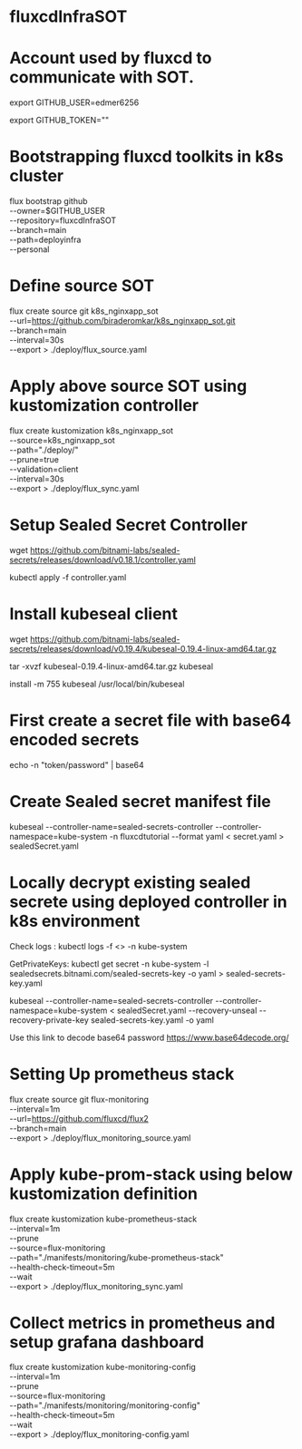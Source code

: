 # fluxcdInfraSOT

# Account used by fluxcd to communicate with SOT.
export GITHUB_USER=edmer6256

export GITHUB_TOKEN=""

# Bootstrapping fluxcd toolkits in k8s cluster

flux bootstrap github \
 --owner=$GITHUB_USER \
 --repository=fluxcdInfraSOT \
 --branch=main \
 --path=deployinfra \
 --personal

# Define source SOT
flux create source git k8s_nginxapp_sot \
 --url=https://github.com/biraderomkar/k8s_nginxapp_sot.git \
 --branch=main \
 --interval=30s \
 --export > ./deploy/flux_source.yaml

# Apply above source SOT using kustomization controller
 flux create kustomization k8s_nginxapp_sot \
 --source=k8s_nginxapp_sot  \
 --path="./deploy/" \
 --prune=true \
 --validation=client \
 --interval=30s  \
 --export > ./deploy/flux_sync.yaml

 # Setup Sealed Secret Controller
 wget https://github.com/bitnami-labs/sealed-secrets/releases/download/v0.18.1/controller.yaml

 kubectl apply -f controller.yaml

 # Install kubeseal client 
 wget https://github.com/bitnami-labs/sealed-secrets/releases/download/v0.19.4/kubeseal-0.19.4-linux-amd64.tar.gz

 tar -xvzf kubeseal-0.19.4-linux-amd64.tar.gz kubeseal

 install -m 755 kubeseal /usr/local/bin/kubeseal

# First create a secret file with base64 encoded secrets

  echo -n "token/password" |  base64

 # Create Sealed secret manifest file
 
 kubeseal --controller-name=sealed-secrets-controller --controller-namespace=kube-system  -n fluxcdtutorial --format yaml < secret.yaml > sealedSecret.yaml

 # Locally decrypt existing sealed secrete using deployed controller in k8s environment

 Check logs : kubectl logs -f <<SealedSecretPodName>> -n kube-system

 GetPrivateKeys: kubectl get secret -n kube-system -l sealedsecrets.bitnami.com/sealed-secrets-key -o yaml > sealed-secrets-key.yaml

 kubeseal --controller-name=sealed-secrets-controller --controller-namespace=kube-system < sealedSecret.yaml --recovery-unseal --recovery-private-key sealed-secrets-key.yaml -o yaml

 Use this link to decode base64 password https://www.base64decode.org/


  # Setting Up prometheus stack
 flux create source git flux-monitoring \
  --interval=1m \
  --url=https://github.com/fluxcd/flux2 \
  --branch=main \
  --export > ./deploy/flux_monitoring_source.yaml

# Apply kube-prom-stack using below kustomization definition
flux create kustomization kube-prometheus-stack \
  --interval=1m \
  --prune \
  --source=flux-monitoring \
  --path="./manifests/monitoring/kube-prometheus-stack" \
  --health-check-timeout=5m \
  --wait \
  --export > ./deploy/flux_monitoring_sync.yaml

# Collect metrics in prometheus and setup grafana dashboard
flux create kustomization kube-monitoring-config \
  --interval=1m \
  --prune \
  --source=flux-monitoring \
  --path="./manifests/monitoring/monitoring-config" \
  --health-check-timeout=5m \
  --wait \
  --export > ./deploy/flux_monitoring-config.yaml

